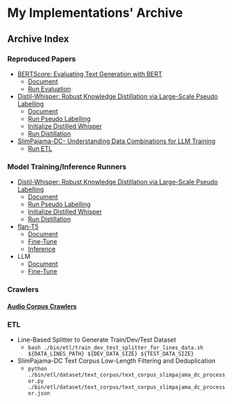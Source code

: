 # My Implementations' Archive

## Archive Index
### Reproduced Papers
* [BERTScore: Evaluating Text Generation with BERT](https://arxiv.org/abs/1904.09675) 
    * [Document](https://github.com/innerNULL/mia/tree/main/bin/evaluation/text_summarisation)
    * [Run Evaluation](https://github.com/innerNULL/mia/blob/main/bin/evaluation/text_summarisation/eval_all_in_one_standalone.py)
* [Distil-Whisper: Robust Knowledge Distillation via Large-Scale Pseudo Labelling](https://arxiv.org/abs/2311.00430) 
    * [Document](https://github.com/innerNULL/mia/tree/main/bin/model/whisper_and_distil_whisper)
    * [Run Pseudo Labelling](https://github.com/innerNULL/mia/blob/main/bin/model/whisper_and_distil_whisper/run_pseudo_labelling.py)
    * [Initialize Distilled Whisper](https://github.com/innerNULL/mia/blob/main/bin/model/whisper_and_distil_whisper/create_student_model.py)
    * [Run Distillation](https://github.com/innerNULL/mia/blob/main/bin/model/whisper_and_distil_whisper/run_distillation.py)
* [SlimPajama-DC- Understanding Data Combinations for LLM Training](https://arxiv.org/abs/2309.10818)
    * [Run ETL](https://github.com/innerNULL/mia/tree/main/bin/etl/dataset/text_corpus/text_corpus_slimpajama_dc_processor.py)

### Model Training/Inference Runners
* [Distil-Whisper: Robust Knowledge Distillation via Large-Scale Pseudo Labelling](https://arxiv.org/abs/2311.00430) 
    * [Document](https://github.com/innerNULL/mia/tree/main/bin/model/whisper_and_distil_whisper)
    * [Run Pseudo Labelling](https://github.com/innerNULL/mia/blob/main/bin/model/whisper_and_distil_whisper/run_pseudo_labelling.py)
    * [Initialize Distilled Whisper](https://github.com/innerNULL/mia/blob/main/bin/model/whisper_and_distil_whisper/create_student_model.py)
    * [Run Distillation](https://github.com/innerNULL/mia/blob/main/bin/model/whisper_and_distil_whisper/run_distillation.py)
* [flan-T5](https://arxiv.org/abs/2210.11416)
    * [Document](https://github.com/innerNULL/mia/tree/main/bin/model/flan_t5)
    * [Fine-Tune](https://github.com/innerNULL/mia/tree/main/bin/model/flan_t5/finetune.py)
    * [Inference](https://github.com/innerNULL/mia/tree/main/bin/model/flan_t5/inference.py)
* LLM
    * [Document](https://github.com/innerNULL/mia/tree/main/bin/model/llm)
    * [Fine-Tune](https://github.com/innerNULL/mia/tree/main/bin/model/llm/finetune.py)

### Crawlers
#### [Audio Corpus Crawlers](https://github.com/innerNULL/mia/tree/main/bin/crawl/audio)

### ETL
* Line-Based Splitter to Generate Train/Dev/Test Dataset
    * `bash ./bin/etl/train_dev_test_splitter_for_lines_data.sh ${DATA_LINES_PATH} ${DEV_DATA_SIZE} ${TEST_DATA_SIZE}`
* SlimPajama-DC Text Corpus Low-Length Filtering and Deduplication
    * `python ./bin/etl/dataset/text_corpus/text_corpus_slimpajama_dc_processor.py ./bin/etl/dataset/text_corpus/text_corpus_slimpajama_dc_processor.json`


